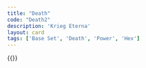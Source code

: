 ```yaml
---
title: "Death"
code: "Death2"
description: 'Krieg Eterna'
layout: card
tags: ['Base Set', 'Death', 'Power', 'Hex']
---
```

{{<card-detail-page title="Death2" artwork="Juno's arrival in Hades by Jan Brueghel the Younger (1678)" />}}
